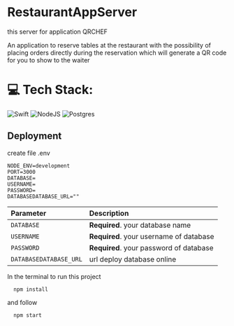 # RestaurantAppServer
this server for application QRCHEF 


An application to reserve tables at the restaurant with the possibility of placing orders directly during the reservation which will generate a QR code for you to show to the waiter


# 💻 Tech Stack:
![Swift](https://img.shields.io/badge/swift-F54A2A?style=for-the-badge&logo=swift&logoColor=white)
![NodeJS](https://img.shields.io/badge/node.js-6DA55F?style=for-the-badge&logo=node.js&logoColor=white)
![Postgres](https://img.shields.io/badge/postgres-%23316192.svg?style=for-the-badge&logo=postgresql&logoColor=white)

## Deployment
create file .env

```nodeJS
NODE_ENV=development
PORT=3000
DATABASE=
USERNAME=
PASSWORD=
DATABASEDATABASE_URL=""
```
| Parameter | Description                       |
| :-------- | :-------------------------------- |
| `DATABASE`|**Required**. your database name   |
| `USERNAME`|**Required**. your username of database|
| `PASSWORD`|**Required**. your password of database|
| `DATABASEDATABASE_URL`| url deploy database online|


In the terminal to run this project

```nodeJS
  npm install
```
and follow

```nodeJS
  npm start
```
